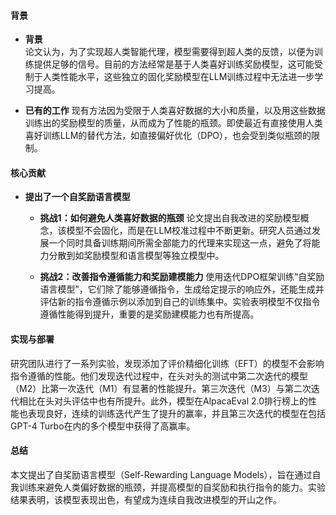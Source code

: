 #### 背景
- **背景**       
    论文认为，为了实现超人类智能代理，模型需要得到超人类的反馈，以便为训练提供足够的信号。目前的方法经常是基于人类喜好训练奖励模型，这可能受制于人类性能水平，这些独立的固化奖励模型在LLM训练过程中无法进一步学习提高。

- **已有的工作**
    现有方法因为受限于人类喜好数据的大小和质量，以及用这些数据训练出的奖励模型的质量，从而成为了性能的瓶颈。即使最近有直接使用人类喜好训练LLM的替代方法，如直接偏好优化（DPO），也会受到类似瓶颈的限制。

#### 核心贡献
- **提出了一个自奖励语言模型**
    - **挑战1：如何避免人类喜好数据的瓶颈**
        论文提出自我改进的奖励模型概念，该模型不会固化，而是在LLM校准过程中不断更新。研究人员通过发展一个同时具备训练期间所需全部能力的代理来实现这一点，避免了将能力分散到如奖励模型和语言模型等独立模型中。

    - **挑战2：改善指令遵循能力和奖励建模能力**
        使用迭代DPO框架训练“自奖励语言模型”，它们除了能够遵循指令，生成给定提示的响应外，还能生成并评估新的指令遵循示例以添加到自己的训练集中。实验表明模型不仅指令遵循性能得到提升，重要的是奖励建模能力也有所提高。

#### 实现与部署
研究团队进行了一系列实验，发现添加了评价精细化训练（EFT）的模型不会影响指令遵循的性能。他们发现迭代过程中，在头对头的测试中第二次迭代的模型（M2）比第一次迭代（M1）有显著的性能提升。第三次迭代（M3）与第二次迭代相比在头对头评估中也有所提升。此外，模型在AlpacaEval 2.0排行榜上的性能也表现良好，连续的训练迭代产生了提升的赢率，并且第三次迭代的模型在包括GPT-4 Turbo在内的多个模型中获得了高赢率。

#### 总结
本文提出了自奖励语言模型（Self-Rewarding Language Models），旨在通过自我训练来避免人类偏好数据的瓶颈，并提高模型的自奖励和执行指令的能力。实验结果表明，该模型表现出色，有望成为连续自我改进模型的开山之作。